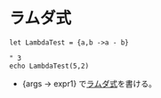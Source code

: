 # ラムダ式
```vim
let LambdaTest = {a,b ->a - b}

" 3
echo LambdaTest(5,2)

```
* {args -> expr1} で[ラムダ式](../../javascript/doc/anonymousFunction.md)を書ける。
